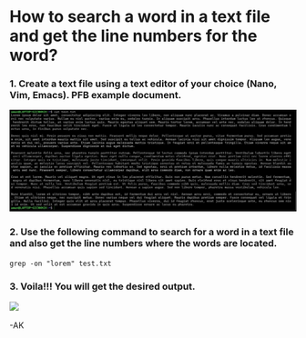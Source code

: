 # How to search a word in a text file and get the line numbers for the word?
### 1. Create a text file using a text editor of your choice (Nano, Vim, Emacs). PFB example document.
![](https://github.com/amancs1422/Practice_Linux/blob/main/Images/Lorem_Grep_Count.jpg)<br>
### 2. Use the following command to search for a word in a text file and also get the line numbers where the words are located.
```grep -on "lorem" test.txt ```
### 3. Voila!!! You will get the desired output.
![](https://github.com/amancs1422/Practice_Linux/blob/main/Images/Grep_Word_Search_Output.jpg)<br>

-AK

